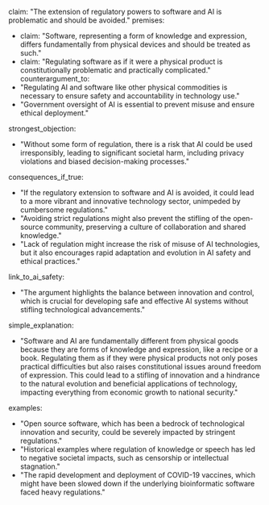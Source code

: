 claim: "The extension of regulatory powers to software and AI is problematic and should be avoided."
premises:
  - claim: "Software, representing a form of knowledge and expression, differs fundamentally from physical devices and should be treated as such."
  - claim: "Regulating software as if it were a physical product is constitutionally problematic and practically complicated."
counterargument_to:
  - "Regulating AI and software like other physical commodities is necessary to ensure safety and accountability in technology use."
  - "Government oversight of AI is essential to prevent misuse and ensure ethical deployment."

strongest_objection:
  - "Without some form of regulation, there is a risk that AI could be used irresponsibly, leading to significant societal harm, including privacy violations and biased decision-making processes."

consequences_if_true:
  - "If the regulatory extension to software and AI is avoided, it could lead to a more vibrant and innovative technology sector, unimpeded by cumbersome regulations."
  - "Avoiding strict regulations might also prevent the stifling of the open-source community, preserving a culture of collaboration and shared knowledge."
  - "Lack of regulation might increase the risk of misuse of AI technologies, but it also encourages rapid adaptation and evolution in AI safety and ethical practices."

link_to_ai_safety:
  - "The argument highlights the balance between innovation and control, which is crucial for developing safe and effective AI systems without stifling technological advancements."

simple_explanation:
  - "Software and AI are fundamentally different from physical goods because they are forms of knowledge and expression, like a recipe or a book. Regulating them as if they were physical products not only poses practical difficulties but also raises constitutional issues around freedom of expression. This could lead to a stifling of innovation and a hindrance to the natural evolution and beneficial applications of technology, impacting everything from economic growth to national security."

examples:
  - "Open source software, which has been a bedrock of technological innovation and security, could be severely impacted by stringent regulations."
  - "Historical examples where regulation of knowledge or speech has led to negative societal impacts, such as censorship or intellectual stagnation."
  - "The rapid development and deployment of COVID-19 vaccines, which might have been slowed down if the underlying bioinformatic software faced heavy regulations."